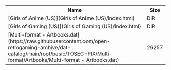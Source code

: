 <table>
<tr><th>Name</th><th>Size</th></tr>
<tr><td>
[Girls of Anime (US)](Girls of Anime (US)/index.html)
</td><td>DIR</td></tr>
<tr><td>
[Girls of Gaming (US)](Girls of Gaming (US)/index.html)
</td><td>DIR</td></tr>
<tr><td>
[Multi-format - Artbooks.dat](https://raw.githubusercontent.com/open-retrogaming-archive/dat-catalog/main/root/basic/TOSEC-PIX/Multi-format/Artbooks/Multi-format - Artbooks.dat)
</td><td>26257</td></tr>
</table>
